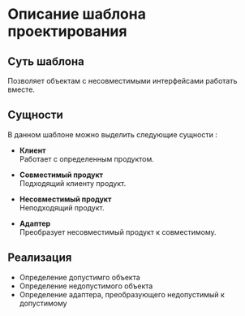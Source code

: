 # Описание шаблона проектирования

## Суть шаблона
Позволяет объектам с несовместимыми интерфейсами работать вместе.

## Сущности
В данном шаблоне можно выделить следующие сущности :    
* **Клиент**  
Работает с определенным продуктом.

* **Совместимый продукт**  
Подходящий клиенту продукт.

* **Несовместимый продукт**  
Неподходящий продукт.

* **Адаптер**  
Преобразует несовместимый продукт к совместимому.

## Реализация
* Определение допустимго объекта
* Определение недопустимого объекта
* Определение адаптера, преобразующего недопустимый к допустимому